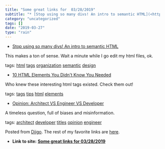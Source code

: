 ```yaml
---
title: "Some great links for  03/28/2019"
subtitle: "* [Stop using so many divs! An intro to semantic HTML](<https://dev.to/kenbellows/stop-using-so-many..."
category: "uncategorized"
tags: []
date: "2019-03-27"
type: "rain"
---
```

* [Stop using so many divs! An intro to semantic HTML](<https://dev.to/kenbellows/stop-using-so-many-divs-an-intro-to-semantic-html-3i9i?utm_source=Newsletter+Subscribers&utm_campaign=7ca8819422-EMAIL_CAMPAIGN_2019_03_25_01_56&utm_medium=email&utm_term=0_d8f11d5d1e-7ca8819422-154877025>)

This makes a ton of sense. Wait a minute while I go edit my html files, ok.

tags: [html](<https://www.diigo.com/user/pitosalas/html>)
[tags](<https://www.diigo.com/user/pitosalas/tags>)
[organization](<https://www.diigo.com/user/pitosalas/organization>)
[semantic](<https://www.diigo.com/user/pitosalas/semantic>)
[design](<https://www.diigo.com/user/pitosalas/design>)

  * [10 HTML Elements You Didn't Know You Needed](<https://dev.to/emmawedekind/10-html-element-you-didnt-know-you-needed-3jo4?utm_source=Newsletter+Subscribers&utm_campaign=7ca8819422-EMAIL_CAMPAIGN_2019_03_25_01_56&utm_medium=email&utm_term=0_d8f11d5d1e-7ca8819422-154877025>)

Who knew these interesting html tags existed. Check them out!

tags: [tags](<https://www.diigo.com/user/pitosalas/tags>)
[tips](<https://www.diigo.com/user/pitosalas/tips>)
[html](<https://www.diigo.com/user/pitosalas/html>)
[elements](<https://www.diigo.com/user/pitosalas/elements>)

  * [Opinion: Architect VS Engineer VS Developer](<https://dev.to/david_j_eddy/opinion-architect-vs-engineer-vs-developer-5n0?utm_source=Newsletter+Subscribers&utm_campaign=7ca8819422-EMAIL_CAMPAIGN_2019_03_25_01_56&utm_medium=email&utm_term=0_d8f11d5d1e-7ca8819422-154877025>)

A timeless question, full of biases and misinformation.

tags: [architect](<https://www.diigo.com/user/pitosalas/architect>)
[developer](<https://www.diigo.com/user/pitosalas/developer>)
[titles](<https://www.diigo.com/user/pitosalas/titles>)
[opinion](<https://www.diigo.com/user/pitosalas/opinion>)
[engineer](<https://www.diigo.com/user/pitosalas/engineer>)

Posted from [Diigo](<https://www.diigo.com>). The rest of my favorite links
are [here](<https://www.diigo.com/user/pitosalas>).


* **Link to site:** **[Some great links for  03/28/2019](None)**
